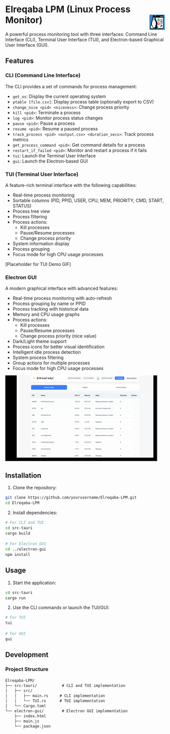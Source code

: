 # Elreqaba LPM (Linux Process Monitor) <img src="electron-gui/assets/app-icon.png" alt="Elreqaba LPM Icon" width="48" height="48" align="right">

A powerful process monitoring tool with three interfaces: Command Line Interface (CLI), Terminal User Interface (TUI), and Electron-based Graphical User Interface (GUI).

## Features

### CLI (Command Line Interface)
The CLI provides a set of commands for process management:

- `get_os`: Display the current operating system
- `ptable [file.csv]`: Display process table (optionally export to CSV)
- `change_nice <pid> <niceness>`: Change process priority
- `kill <pid>`: Terminate a process
- `log <pid>`: Monitor process status changes
- `pause <pid>`: Pause a process
- `resume <pid>`: Resume a paused process
- `track_process <pid> <output.csv> <duration_secs>`: Track process metrics
- `get_process_command <pid>`: Get command details for a process
- `restart_if_failed <pid>`: Monitor and restart a process if it fails
- `tui`: Launch the Terminal User Interface
- `gui`: Launch the Electron-based GUI

### TUI (Terminal User Interface)
A feature-rich terminal interface with the following capabilities:

- Real-time process monitoring
- Sortable columns (PID, PPID, USER, CPU, MEM, PRIORITY, CMD, START, STATUS)
- Process tree view
- Process filtering
- Process actions:
  - Kill processes
  - Pause/Resume processes
  - Change process priority
- System information display
- Process grouping
- Focus mode for high CPU usage processes

[Placeholder for TUI Demo GIF]

### Electron GUI
A modern graphical interface with advanced features:

- Real-time process monitoring with auto-refresh
- Process grouping by name or PPID
- Process tracking with historical data
- Memory and CPU usage graphs
- Process actions:
  - Kill processes
  - Pause/Resume processes
  - Change process priority (nice value)
- Dark/Light theme support
- Process icons for better visual identification
- Intelligent idle process detection
- System process filtering
- Group actions for multiple processes
- Focus mode for high CPU usage processes

![GUI Demo](electron-gui/assets/output.gif)

## Installation

1. Clone the repository:
```bash
git clone https://github.com/yourusername/Elreqaba-LPM.git
cd Elreqaba-LPM
```

2. Install dependencies:
```bash
# For CLI and TUI
cd src-tauri
cargo build

# For Electron GUI
cd ../electron-gui
npm install
```

## Usage

1. Start the application:
```bash
cd src-tauri
cargo run
```

2. Use the CLI commands or launch the TUI/GUI:
```bash
# For TUI
tui

# For GUI
gui
```

## Development

### Project Structure
```
Elreqaba-LPM/
├── src-tauri/           # CLI and TUI implementation
│   ├── src/
│   │   ├── main.rs     # CLI implementation
│   │   └── TUI.rs      # TUI implementation
│   └── Cargo.toml
└── electron-gui/        # Electron GUI implementation
    ├── index.html
    ├── main.js
    └── package.json
```



